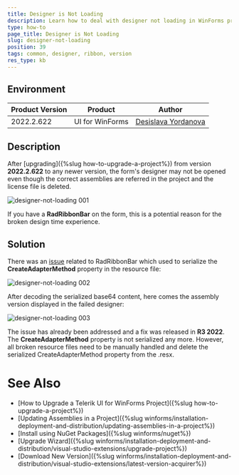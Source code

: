 ```yaml
---
title: Designer is Not Loading
description: Learn how to deal with designer not loading in WinForms project.
type: how-to 
page_title: Designer is Not Loading  
slug: designer-not-loading
position: 39
tags: common, designer, ribbon, version
res_type: kb
---
```


## Environment
 
|Product Version|Product|Author|
|----|----|----|
|2022.2.622|UI for WinForms|[Desislava Yordanova](https://www.telerik.com/blogs/author/desislava-yordanova)|


## Description

After [upgrading]({%slug how-to-upgrade-a-project%}) from version **2022.2.622** to any newer version, the form's designer may not be opened even though the correct assemblies are referred in the project and the license file is deleted.

![designer-not-loading 001](images/designer-not-loading001.png)
 
If you have a **RadRibbonBar** on the form, this is a potential reason for the broken design time experience.

## Solution

There was an [issue](https://feedback.telerik.com/winforms/1570989-radribbonbar-invalid-resx-file-could-not-load-type-system-delegateserializationholder-after-adding-a-group-at-design-time) related to RadRibbonBar which used to serialize the **CreateAdapterMethod** property in the resource file:
 
![designer-not-loading 002](images/designer-not-loading002.png)

After decoding the serialized base64 content, here comes the assembly version displayed in the failed designer:

![designer-not-loading 003](images/designer-not-loading003.png)

The issue has already been addressed and a fix was released in **R3 2022**. The **CreateAdapterMethod** property is not serialized any more. However, all broken resource files need to be manually handled and delete the serialized CreateAdapterMethod property from the .resx.
 
# See Also

* [How to Upgrade a Telerik UI for WinForms Project]({%slug how-to-upgrade-a-project%})
* [Updating Assemblies in a Project]({%slug winforms/installation-deployment-and-distribution/updating-assemblies-in-a-project%})
* [Install using NuGet Packages]({%slug winforms/nuget%})
* [Upgrade Wizard]({%slug winforms/installation-deployment-and-distribution/visual-studio-extensions/upgrade-project%})
* [Download New Version]({%slug winforms/installation-deployment-and-distribution/visual-studio-extensions/latest-version-acquirer%})